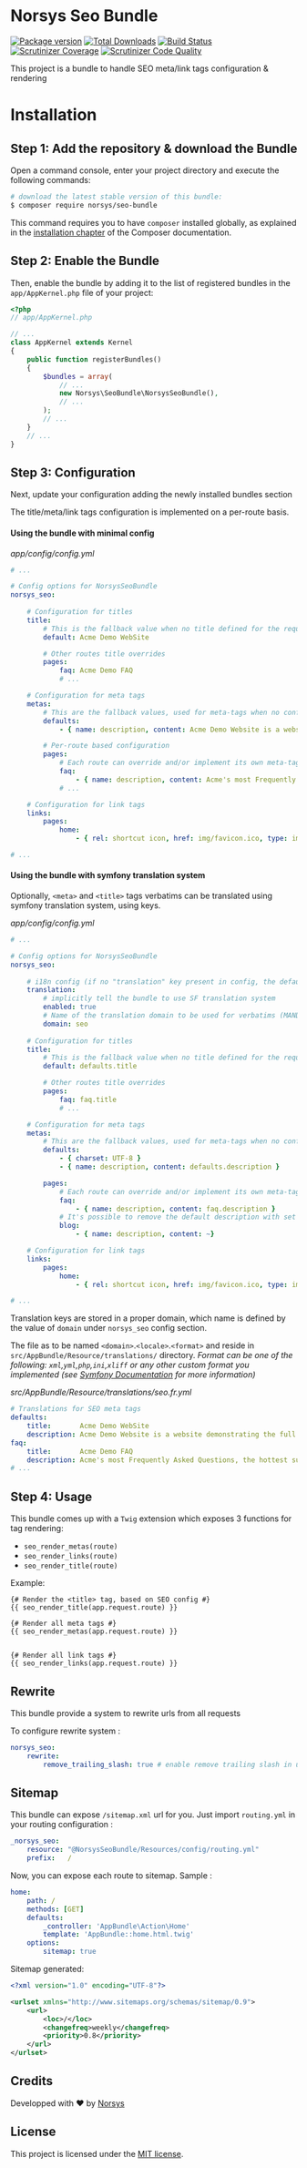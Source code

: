 # Norsys Seo Bundle

[![Package version](https://img.shields.io/packagist/v/norsys/seo-bundle.svg?style=flat-square)](https://packagist.org/packages/norsys/seo-bundle)
[![Total Downloads](https://img.shields.io/packagist/dt/norsys/seo-bundle.svg?style=flat-square)](https://packagist.org/packages/norsys/seo-bundle)
[![Build Status](https://img.shields.io/travis/M6Web/ApiExceptionBundle/master.svg?style=flat-square)](https://travis-ci.org/M6Web/ApiExceptionBundle)
[![Scrutinizer Coverage](https://img.shields.io/scrutinizer/coverage/g/norsys/seo-bundle.svg?style=flat-square)](https://scrutinizer-ci.com/g/norsys/seo-bundle/?branch=master)
[![Scrutinizer Code Quality](https://img.shields.io/scrutinizer/g/norsys/seo-bundle.svg?style=flat-square)](https://scrutinizer-ci.com/g/norsys/seo-bundle/?branch=master)

This project is a bundle to handle SEO meta/link tags configuration & rendering


Installation
============

Step 1: Add the repository & download the Bundle
------------------------------------------------

Open a command console, enter your project directory and execute the
following commands:

```bash
# download the latest stable version of this bundle:
$ composer require norsys/seo-bundle
```

This command requires you to have `composer` installed globally, as explained
in the [installation chapter](https://getcomposer.org/doc/00-intro.md)
of the Composer documentation.

Step 2: Enable the Bundle
-------------------------

Then, enable the bundle by adding it to the list of registered bundles
in the `app/AppKernel.php` file of your project:


```php
<?php
// app/AppKernel.php

// ...
class AppKernel extends Kernel
{
    public function registerBundles()
    {
        $bundles = array(
            // ...
            new Norsys\SeoBundle\NorsysSeoBundle(),
            // ...
        );
        // ...
    }
    // ...
}
```

Step 3: Configuration
----------------------

Next, update your configuration adding the newly installed bundles section

The title/meta/link tags configuration is implemented on a per-route basis.


#### Using the bundle with minimal config

_app/config/config.yml_
```yaml
# ...

# Config options for NorsysSeoBundle
norsys_seo:
    
    # Configuration for titles
    title:
        # This is the fallback value when no title defined for the requested route (MANDATORY)
        default: Acme Demo WebSite

        # Other routes title overrides 
        pages:
            faq: Acme Demo FAQ
            # ...

    # Configuration for meta tags
    metas:
        # This are the fallback values, used for meta-tags when no config exist for the requested route
        defaults:
            - { name: description, content: Acme Demo Website is a website demonstrating the full potential of Acme }

        # Per-route based configuration
        pages:
            # Each route can override and/or implement its own meta-tags
            faq:
                - { name: description, content: Acme's most Frequently Asked Questions, the hottest subjects! }
            # ...

    # Configuration for link tags
    links:
        pages:
            home:
                - { rel: shortcut icon, href: img/favicon.ico, type: image/x-icon }

# ...
```

#### Using the bundle with symfony translation system

Optionally, `<meta>` and `<title>` tags verbatims can be translated using symfony translation system, using keys.

_app/config/config.yml_
```yaml
# ...

# Config options for NorsysSeoBundle
norsys_seo:
    
    # i18n config (if no "translation" key present in config, the default behavior is to have translations disabled)
    translation: 
        # implicitly tell the bundle to use SF translation system
        enabled: true
        # Name of the translation domain to be used for verbatims (MANDATORY)
        domain: seo
    
    # Configuration for titles
    title:
        # This is the fallback value when no title defined for the requested route (MANDATORY)
        default: defaults.title

        # Other routes title overrides 
        pages:
            faq: faq.title
            # ...

    # Configuration for meta tags
    metas:
        # This are the fallback values, used for meta-tags when no config exist for the requested route
        defaults:
            - { charset: UTF-8 }
            - { name: description, content: defaults.description }

        pages:
            # Each route can override and/or implement its own meta-tags
            faq:
                - { name: description, content: faq.description }
            # It's possible to remove the default description with set null (~ in Yaml)
            blog:
                - { name: description, content: ~}

    # Configuration for link tags
    links:
        pages:
            home:
                - { rel: shortcut icon, href: img/favicon.ico, type: image/x-icon }

# ...
```

Translation keys are stored in a proper domain, which name is defined by the value of `domain` under `norsys_seo` config section.

The file as to be named `<domain>`.`<locale>`.`<format>` and reside in `src/AppBundle/Resource/translations/` directory. 
_Format can be one of the following: `xml`,`yml`,`php`,`ini`,`xliff` or any other custom format you implemented (see [Symfony Documentation](http://symfony.com/doc/current/translation.html) for more information)_

_src/AppBundle/Resource/translations/seo.fr.yml_
```yaml
# Translations for SEO meta tags
defaults:
    title:       Acme Demo WebSite
    description: Acme Demo Website is a website demonstrating the full potential of Acme 
faq:
    title:       Acme Demo FAQ
    description: Acme's most Frequently Asked Questions, the hottest subjects!
# ...
```

Step 4: Usage
-------------

This bundle comes up with a `Twig` extension which exposes 3 functions for tag rendering:
- `seo_render_metas(route)`
- `seo_render_links(route)`
- `seo_render_title(route)`

Example:

```twig
{# Render the <title> tag, based on SEO config #}
{{ seo_render_title(app.request.route) }}

{# Render all meta tags #}
{{ seo_render_metas(app.request.route) }}


{# Render all link tags #}
{{ seo_render_links(app.request.route) }}

```

Rewrite
-------

This bundle provide a system to rewrite urls from all requests

To configure rewrite system :

```yaml
norsys_seo:
    rewrite: 
        remove_trailing_slash: true # enable remove trailing slash in urls, default false
```

Sitemap
-------

This bundle can expose `/sitemap.xml` url for you. Just import `routing.yml` in your routing configuration :

```yaml
_norsys_seo:
    resource: "@NorsysSeoBundle/Resources/config/routing.yml"
    prefix:   /
```

Now, you can expose each route to sitemap. Sample :

```yaml
home:
    path: /
    methods: [GET]
    defaults:
        _controller: 'AppBundle\Action\Home'
        template: 'AppBundle::home.html.twig'
    options:
        sitemap: true

```

Sitemap generated:

```xml
<?xml version="1.0" encoding="UTF-8"?>

<urlset xmlns="http://www.sitemaps.org/schemas/sitemap/0.9">
    <url>
        <loc>/</loc>
        <changefreq>weekly</changefreq>
        <priority>0.8</priority>
    </url>
</urlset>
```

## Credits
Developped with :heart: by [Norsys](https://www.norsys.fr/)

## License

This project is licensed under the [MIT license](LICENSE).